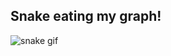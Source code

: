 ## Snake eating my graph!

![snake gif](https://github.com/YOUR_USERNAME/YOUR_USERNAME/blob/output/github-contribution-grid-snake.gif)
